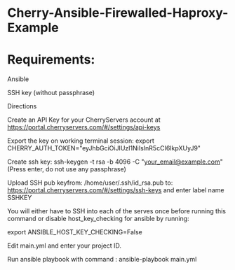 # Cherry-Ansible-Firewalled-Haproxy-Example

<h1>Requirements:</h1>

Ansible

SSH key (without passphrase)

Directions

Create an API Key for your CherryServers account at https://portal.cherryservers.com/#/settings/api-keys

Export the key on working terminal session: export CHERRY_AUTH_TOKEN="eyJhbGciOiJIUzI1NiIsInR5cCI6IkpXUyJ9"

Create ssh key: ssh-keygen -t rsa -b 4096 -C "your_email@example.com"  (Press enter, do not use any passphrase)

Upload SSH pub keyfrom: /home/user/.ssh/id_rsa.pub to: https://portal.cherryservers.com/#/settings/ssh-keys and enter label name SSHKEY

You will either have to SSH into each of the serves once before running this command or disable host_key_checking for ansible by running:

export ANSIBLE_HOST_KEY_CHECKING=False

Edit main.yml and enter your project ID.

Run ansible playbook with command : ansible-playbook main.yml
